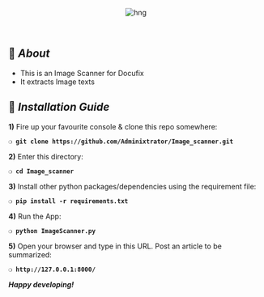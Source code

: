 <div align="center">

![hng](https://res.cloudinary.com/iambeejayayo/image/upload/v1554240066/brand-logo.png)

<br>

</div>

## :page_with_curl: _About_
- This is an Image Scanner for Docufix
- It extracts Image texts

## :page_with_curl: _Installation Guide_

**1)** Fire up your favourite console & clone this repo somewhere:

__`❍ git clone https://github.com/Adminixtrator/Image_scanner.git`__

**2)** Enter this directory:

__`❍ cd Image_scanner`__

**3)** Install other python packages/dependencies using the requirement file:

__`❍ pip install -r requirements.txt`__

**4)** Run the App:

__`❍ python ImageScanner.py`__

**5)** Open your browser and type in this URL. Post an article to be summarized:

__`❍ http://127.0.0.1:8000/`__

__*Happy developing!*__
